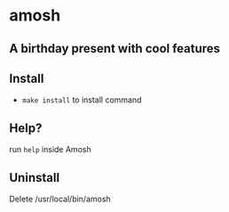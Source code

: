 # amosh

## A birthday present with cool features

## Install

* `make install` to install command

## Help?

run `help` inside Amosh

## Uninstall

Delete /usr/local/bin/amosh
